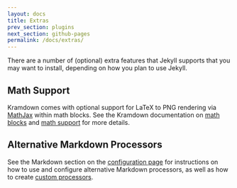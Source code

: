 ```yaml
---
layout: docs
title: Extras
prev_section: plugins
next_section: github-pages
permalink: /docs/extras/
---
```


There are a number of (optional) extra features that Jekyll supports that you
may want to install, depending on how you plan to use Jekyll.

## Math Support

Kramdown comes with optional support for LaTeX to PNG rendering via [MathJax](http://www.mathjax.org/) within math blocks. See the Kramdown documentation on [math blocks](http://kramdown.gettalong.org/syntax.html#math-blocks) and [math support](http://kramdown.gettalong.org/converter/html.html#math-support) for more details.

## Alternative Markdown Processors

See the Markdown section on the [configuration page](/docs/configuration/#markdown-options) for instructions on how to use and configure alternative Markdown processors, as well as how to create [custom processors](http://jekyll.dev/docs/configuration/#custom-markdown-processors).
